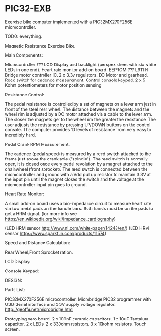 # PIC32-EXB

Exercise bike computer implemented with a PIC32MX270F256B microcontroller.

TODO: everything.

Magnetic Resistance Exercise Bike.




Main Components:

Microcontroller ???
LCD Display and backlight (perspex sheet with six white LEDs in one end).
Heart rate monitor add-on board.
EEPROM ???
L911 H Bridge motor controller IC.
2 x 3.3v regulators.
DC Motor and gearhead.
Reed switch for cadence measurement.
Control console keypad.
2 x 5 Kohm potentiometers for motor position sensing.


Resistance Control:

The pedal resistance is controlled by a set of magnets on a lever arm just in front of the steel rear wheel.
The distance between the magnets and the wheel rim is adjusted by a DC motor attached via a cable to the
lever arm. The closer the magnets get to the wheel rim the greater the resistance. The user adjusts the resistance
by pressing UP/DOWN buttons on the control console. The computer provides 10 levels of resistance from very easy
to incredibly hard.


Pedal Crank RPM Measurement:

The cadence (pedal speed) is measured by a reed switch attached to the frame just above the crank axle ("spindle").
The reed switch is normally open, it is closed once every pedal revolution by a magnet attached to the chainwheel
(front sprocket). The reed switch is connected between the microcontroller and ground with a Vdd pull up resistor 
to maintain 3.3V at the input pin until the magnet closes the switch and the voltage at the microcontroller input 
pin goes to ground.


Heart Rate Monitor:

A small add-on board uses a bio-impedance circuit to measure heart rate via two metal pads on the handle bars. 
Both hands must be on the pads to get a HRM signal.
(for more info see https://en.wikipedia.org/wiki/Impedance_cardiography)

(LED HRM sensor http://www.ni.com/white-paper/14248/en/)
(LED HRM sensor https://www.sparkfun.com/products/11574)

Speed and Distance Calculation:

Rear Wheel/Front Sprocket ration.


LCD Display:


Console Keypad:



DESIGN:

Parts List:

PIC32MX270F256B microcontroller.
Microbridge PIC32 programmer with USB-Serial interface and 3.3V supply voltage regulator.
http://geoffg.net/microbridge.html

Protoyping vero board.
2 x 100nF ceramic capacitors.
1 x 10uF Tantalum capacitor.
2 x LEDs.
2 x 330ohm resistors.
3 x 10kohm resistors.
Touch screen.

